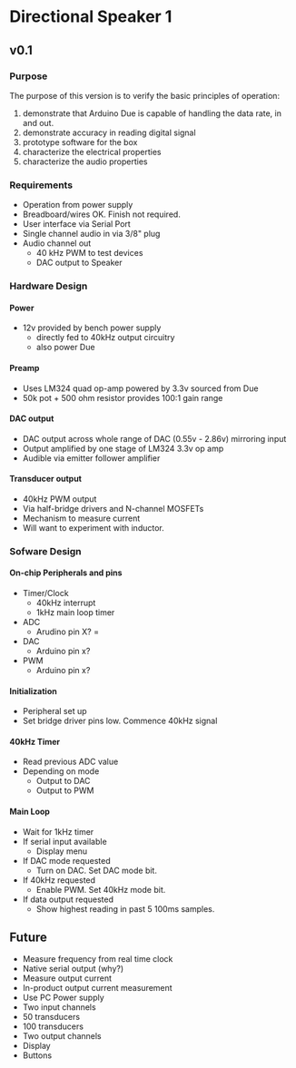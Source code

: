 # Directional Speaker 1

## v0.1

### Purpose
The purpose of this version is to verify the basic principles of operation:

1.  demonstrate that Arduino Due is capable of handling the data rate, in and
    out.
2.  demonstrate accuracy in reading digital signal
3.  prototype software for the box
4.  characterize the electrical properties
5.  characterize the audio properties

### Requirements

*   Operation from power supply
*   Breadboard/wires OK. Finish not required.
*   User interface via Serial Port
*   Single channel audio in via 3/8" plug
*   Audio channel out
    *   40 kHz PWM to test devices
    *   DAC output to Speaker

### Hardware Design

#### Power

*   12v provided by bench power supply
    *   directly fed to 40kHz output circuitry
    *   also power Due

#### Preamp

*   Uses LM324 quad op-amp powered by 3.3v sourced from Due
*   50k pot + 500 ohm resistor provides 100:1 gain range

#### DAC output

*   DAC output across whole range of DAC (0.55v - 2.86v) mirroring input
*   Output amplified by one stage of LM324 3.3v op amp
*   Audible via emitter follower amplifier

#### Transducer output
*   40kHz PWM output
*   Via half-bridge drivers and N-channel MOSFETs
*   Mechanism to measure current
*   Will want to experiment with inductor.


### Sofware Design

#### On-chip Peripherals and pins

*   Timer/Clock
    * 40kHz interrupt
    * 1kHz main loop timer
*   ADC
    * Arudino pin X? =
*   DAC
    * Arduino pin x?
*   PWM
    * Arduino pin x?

#### Initialization
*   Peripheral set up
*   Set bridge driver pins low. Commence 40kHz signal

#### 40kHz Timer
*   Read previous ADC value
*   Depending on mode
    *   Output to DAC
    *   Output to PWM


#### Main Loop
*   Wait for 1kHz timer
*   If serial input available
    *   Display menu
*   If DAC mode requested
    *   Turn on DAC. Set DAC mode bit.
*   If 40kHz requested
    *   Enable PWM. Set 40kHz mode bit.
*   If data output requested
    *   Show highest reading in past 5 100ms samples.

## Future

*   Measure frequency from real time clock
*   Native serial output (why?)
*   Measure output current
*   In-product output current measurement
*   Use PC Power supply
*   Two input channels
*   50 transducers
*   100 transducers
*   Two output channels
*   Display
*   Buttons
